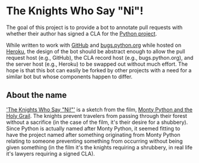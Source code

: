 # The Knights Who Say "Ni"!

The goal of this project is to provide a bot to annotate pull requests with whether their author has signed a CLA for the [Python project](https://github.com/python).

While written to work with [GitHub](https://github.com) and [bugs.python.org](http://bugs.python.org/) while hosted on [Heroku](https://www.heroku.com/), the design of the bot should be abstract enough to allow the pull request host (e.g., GitHub), the CLA record host (e.g., bugs.python.org), and the server host (e.g., Heroku) to be swapped out without much effort. The hope is that this bot can easily be forked by other projects with a need for a similar bot but whose components happen to differ.

## About the name
['The Knights Who Say "Ni!"'](https://www.youtube.com/watch?v=zIV4poUZAQo) is a sketch from the film, [Monty Python and the Holy Grail](https://en.wikipedia.org/wiki/Monty_Python_and_the_Holy_Grail). The knights prevent travelers from passing through their forest without a sacrifice (in the case of the film, it's their desire for a shubbery). Since Python is actually named after Monty Python, it seemed fitting to have the project named after something originating from Monty Python relating to someone preventing something from occurring without being given something (in the film it's the knights requiring a shrubbery, in real life it's lawyers requiring a signed CLA).
